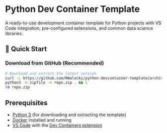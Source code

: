 # Python Dev Container Template

A ready-to-use development container template for Python projects with VS Code integration, pre-configured extensions, and common data science libraries.

## 🚀 Quick Start

### Download from GitHub (Recommended)

```bash
# Download and extract the latest version
curl -L https://github.com/RWalecki/python-devcontainer-template/archive/refs/heads/main.zip -o repo.zip && \
python3 -m zipfile -e repo.zip . && \
rm repo.zip
```

##  Prerequisites
- [Python 3](https://www.python.org/downloads/) (for downloading and extracting the template)
- [Docker](https://docs.docker.com/get-docker/) installed and running
- [VS Code](https://code.visualstudio.com/) with the [Dev Containers extension](https://marketplace.visualstudio.com/items?itemName=ms-vscode-remote.remote-containers)